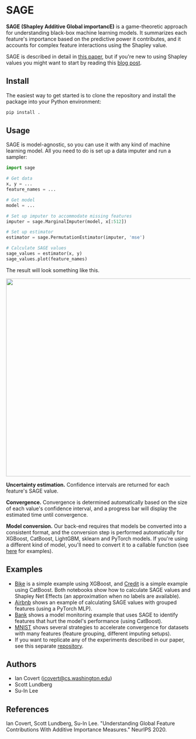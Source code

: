 # SAGE

**SAGE (Shapley Additive Global importancE)** is a game-theoretic approach for understanding black-box machine learning models. It summarizes each feature's importance based on the predictive power it contributes, and it accounts for complex feature interactions using the Shapley value.

SAGE is described in detail in [this paper](https://arxiv.org/abs/2004.00668), but if you're new to using Shapley values you might want to start by reading this [blog post](https://iancovert.com/blog/understanding-shap-sage/).

## Install

<!--The easiest way to use the code is to install `sage-importance` with `pip`:

```bash
pip install sage-importance
```

Alternatively, you can clone the repository and install the package using the local `setup.py` file:

```bash
pip install .
```-->

The easiest way to get started is to clone the repository and install the package into your Python environment:

```bash
pip install .
```

## Usage

SAGE is model-agnostic, so you can use it with any kind of machine learning model. All you need to do is set up a data imputer and run a sampler:

```python
import sage

# Get data
x, y = ...
feature_names = ...

# Get model
model = ...

# Set up imputer to accommodate missing features
imputer = sage.MarginalImputer(model, x[:512])

# Set up estimator
estimator = sage.PermutationEstimator(imputer, 'mse')

# Calculate SAGE values
sage_values = estimator(x, y)
sage_values.plot(feature_names)
```

The result will look something like this.

<p align="center">
  <img width="540" src="https://raw.githubusercontent.com/iancovert/sage/master/docs/bike.svg"/>
</p>

**Uncertainty estimation.** Confidence intervals are returned for each feature's SAGE value.

**Convergence.** Convergence is determined automatically based on the size of each value's confidence interval, and a progress bar will display the estimated time until convergence.

**Model conversion.** Our back-end requires that models be converted into a consistent format, and the conversion step is performed automatically for XGBoost, CatBoost, LightGBM, sklearn and PyTorch models. If you're using a different kind of model, you'll need to convert it to a callable function (see [here](https://github.com/iancovert/sage/blob/master/sage/utils.py#L5) for examples).

## Examples

- [Bike](https://github.com/iancovert/sage/blob/master/notebooks/bike.ipynb) is a simple example using XGBoost, and [Credit](https://github.com/iancovert/sage/blob/master/notebooks/credit.ipynb) is a simple example using CatBoost. Both notebooks show how to calculate SAGE values and Shapley Net Effects (an approximation when no labels are available).
- [Airbnb](https://github.com/iancovert/sage/blob/master/notebooks/airbnb.ipynb) shows an example of calculating SAGE values with grouped features (using a PyTorch MLP).
- [Bank](https://github.com/iancovert/sage/blob/master/notebooks/bank.ipynb) shows a model monitoring example that uses SAGE to identify features that hurt the model's performance (using CatBoost).
- [MNIST](https://github.com/iancovert/sage/blob/master/notebooks/mnist.ipynb) shows several strategies to accelerate convergence for datasets with many features (feature grouping, different imputing setups).
- If you want to replicate any of the experiments described in our paper, see this separate [repository](https://github.com/iancovert/sage-experiments).

## Authors

- Ian Covert (<icovert@cs.washington.edu>)
- Scott Lundberg
- Su-In Lee

## References

Ian Covert, Scott Lundberg, Su-In Lee. "Understanding Global Feature Contributions With Additive Importance Measures." NeurIPS 2020.

